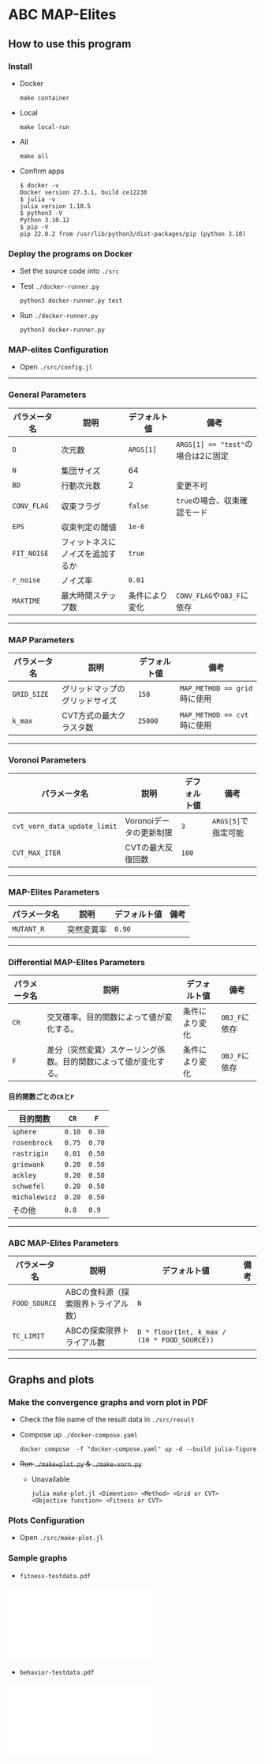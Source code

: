 # ABC MAP-Elites

## How to use this program

### Install

- Docker

    ```shell
    make container
    ```

- Local

    ```shell
    make local-run
    ```

- All

    ```shell
    make all
    ```

- Confirm apps

    ```shell
    $ docker -v
    Docker version 27.3.1, build ce12230
    $ julia -v
    julia version 1.10.5
    $ python3 -V
    Python 3.10.12
    $ pip -V
    pip 22.0.2 from /usr/lib/python3/dist-packages/pip (python 3.10)
    ```

### Deploy the programs on Docker

- Set the source code into `./src`
- Test `./docker-runner.py`

    ```shell
    python3 docker-runner.py test
    ```

- Run `./docker-runner.py`

    ```shell
    python3 docker-runner.py
    ```

### MAP-elites Configuration

- Open `./src/config.jl`

---

### General Parameters

| パラメータ名                    | 説明                                                                 | デフォルト値       | 備考                                  |
|--------------------------------|----------------------------------------------------------------------|--------------------|---------------------------------------|
| `D`                            | 次元数                                                              | `ARGS[1]`         | `ARGS[1] == "test"`の場合は2に固定    |
| `N`                            | 集団サイズ                                                          | 64                 |                                       |
| `BD`                           | 行動次元数                                                          | 2                  | 変更不可                             |
| `CONV_FLAG`                    | 収束フラグ                                                          | `false`            | `true`の場合、収束確認モード         |
| `EPS`                          | 収束判定の閾値                                                      | `1e-6`             |                                       |
| `FIT_NOISE`                    | フィットネスにノイズを追加するか                                    | `true`             |                                       |
| `r_noise`                      | ノイズ率                                                            | `0.01`             |                                       |
| `MAXTIME`                      | 最大時間ステップ数                                                  | 条件により変化     | `CONV_FLAG`や`OBJ_F`に依存           |

---

### MAP Parameters

| パラメータ名                    | 説明                                                                 | デフォルト値       | 備考                                  |
|--------------------------------|----------------------------------------------------------------------|--------------------|---------------------------------------|
| `GRID_SIZE`                    | グリッドマップのグリッドサイズ                                      | `158`              | `MAP_METHOD == grid`時に使用         |
| `k_max`                        | CVT方式の最大クラスタ数                                             | `25000`            | `MAP_METHOD == cvt`時に使用          |

---

### Voronoi Parameters

| パラメータ名                    | 説明                                                                 | デフォルト値       | 備考                                  |
|--------------------------------|----------------------------------------------------------------------|--------------------|---------------------------------------|
| `cvt_vorn_data_update_limit`   | Voronoiデータの更新制限                                             | `3`                | `ARGS[5]`で指定可能                  |
| `CVT_MAX_ITER`                 | CVTの最大反復回数                                                   | `100`              |                                       |

---

### MAP-Elites Parameters

| パラメータ名                    | 説明                                                                 | デフォルト値       | 備考                                  |
|--------------------------------|----------------------------------------------------------------------|--------------------|---------------------------------------|
| `MUTANT_R`                     | 突然変異率                                                          | `0.90`             |                                       |

---

### Differential MAP-Elites Parameters

| パラメータ名                    | 説明                                                                 | デフォルト値       | 備考                                  |
|--------------------------------|----------------------------------------------------------------------|--------------------|---------------------------------------|
| `CR`           | 交叉確率。目的関数によって値が変化する。                                   | 条件により変化     | `OBJ_F`に依存                        |
| `F`            | 差分（突然変異）スケーリング係数。目的関数によって値が変化する。                      | 条件により変化     | `OBJ_F`に依存                        |

#### 目的関数ごとの`CR`と`F`

| 目的関数           | `CR`   | `F`   |
|-------------------|--------|-------|
| `sphere`          | `0.10` | `0.30` |
| `rosenbrock`      | `0.75` | `0.70` |
| `rastrigin`       | `0.01` | `0.50` |
| `griewank`        | `0.20` | `0.50` |
| `ackley`          | `0.20` | `0.50` |
| `schwefel`        | `0.20` | `0.50` |
| `michalewicz`     | `0.20` | `0.50` |
| その他             | `0.8`  | `0.9`  |

---

### ABC MAP-Elites Parameters

| パラメータ名                    | 説明                                                                 | デフォルト値       | 備考                                  |
|--------------------------------|----------------------------------------------------------------------|--------------------|---------------------------------------|
| `FOOD_SOURCE`                  | ABCの食料源（探索限界トライアル数）                                 | `N`                |                                       |
| `TC_LIMIT`                     | ABCの探索限界トライアル数                                           | `D * floor(Int, k_max / (10 * FOOD_SOURCE))` | |

---

## Graphs and plots

### Make the convergence graphs and vorn plot in PDF

- Check the file name of the result data in `./src/result`
- Compose up `./docker-compose.yaml`

    ```shell
    docker compose  -f "docker-compose.yaml" up -d --build julia-figure
    ```

- ~~Run `./make=plot.py` & `./make-vorn.py`~~
  - Unavailable

    ```shell
    julia make-plot.jl <Dimention> <Method> <Grid or CVT> <Objective function> <Fitness or CVT>
    ```

### Plots Configuration

- Open `./src/make-plot.jl`


### Sample graphs

- `fitness-testdata.pdf`

![sample-fitness](./result/testdata/fitness-testdata.pdf)

- `behavior-testdata.pdf`

![sample-behavior](./result/testdata/behavior-testdata.pdf)

